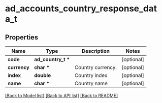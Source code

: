 # ad_accounts_country_response_data_t

## Properties
Name | Type | Description | Notes
------------ | ------------- | ------------- | -------------
**code** | **ad_country_t \*** |  | [optional] 
**currency** | **char \*** | Country currency. | [optional] 
**index** | **double** | Country index | [optional] 
**name** | **char \*** | Country name | [optional] 

[[Back to Model list]](../README.md#documentation-for-models) [[Back to API list]](../README.md#documentation-for-api-endpoints) [[Back to README]](../README.md)



